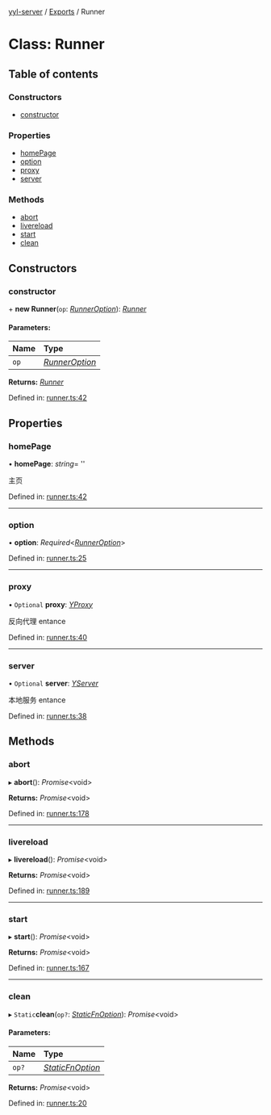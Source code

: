 [yyl-server](../README.md) / [Exports](../modules.md) / Runner

# Class: Runner

## Table of contents

### Constructors

- [constructor](runner.md#constructor)

### Properties

- [homePage](runner.md#homepage)
- [option](runner.md#option)
- [proxy](runner.md#proxy)
- [server](runner.md#server)

### Methods

- [abort](runner.md#abort)
- [livereload](runner.md#livereload)
- [start](runner.md#start)
- [clean](runner.md#clean)

## Constructors

### constructor

\+ **new Runner**(`op`: [*RunnerOption*](../interfaces/runneroption.md)): [*Runner*](runner.md)

#### Parameters:

Name | Type |
:------ | :------ |
`op` | [*RunnerOption*](../interfaces/runneroption.md) |

**Returns:** [*Runner*](runner.md)

Defined in: [runner.ts:42](https://github.com/jackness1208/yyl-server/blob/6004737/src/runner.ts#L42)

## Properties

### homePage

• **homePage**: *string*= ''

主页

Defined in: [runner.ts:42](https://github.com/jackness1208/yyl-server/blob/6004737/src/runner.ts#L42)

___

### option

• **option**: *Required*<[*RunnerOption*](../interfaces/runneroption.md)\>

Defined in: [runner.ts:25](https://github.com/jackness1208/yyl-server/blob/6004737/src/runner.ts#L25)

___

### proxy

• `Optional` **proxy**: [*YProxy*](yproxy.md)

反向代理 entance

Defined in: [runner.ts:40](https://github.com/jackness1208/yyl-server/blob/6004737/src/runner.ts#L40)

___

### server

• `Optional` **server**: [*YServer*](yserver.md)

本地服务 entance

Defined in: [runner.ts:38](https://github.com/jackness1208/yyl-server/blob/6004737/src/runner.ts#L38)

## Methods

### abort

▸ **abort**(): *Promise*<void\>

**Returns:** *Promise*<void\>

Defined in: [runner.ts:178](https://github.com/jackness1208/yyl-server/blob/6004737/src/runner.ts#L178)

___

### livereload

▸ **livereload**(): *Promise*<void\>

**Returns:** *Promise*<void\>

Defined in: [runner.ts:189](https://github.com/jackness1208/yyl-server/blob/6004737/src/runner.ts#L189)

___

### start

▸ **start**(): *Promise*<void\>

**Returns:** *Promise*<void\>

Defined in: [runner.ts:167](https://github.com/jackness1208/yyl-server/blob/6004737/src/runner.ts#L167)

___

### clean

▸ `Static`**clean**(`op?`: [*StaticFnOption*](../interfaces/staticfnoption.md)): *Promise*<void\>

#### Parameters:

Name | Type |
:------ | :------ |
`op?` | [*StaticFnOption*](../interfaces/staticfnoption.md) |

**Returns:** *Promise*<void\>

Defined in: [runner.ts:20](https://github.com/jackness1208/yyl-server/blob/6004737/src/runner.ts#L20)
